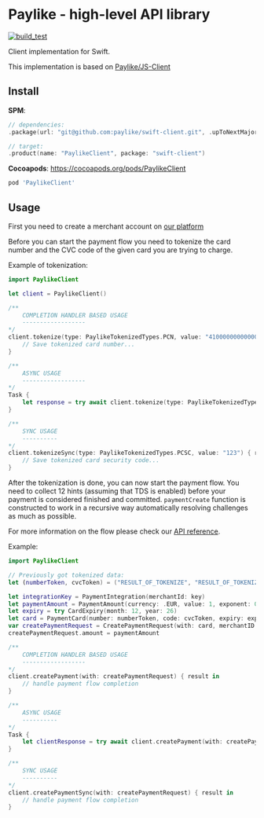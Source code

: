 # Paylike - high-level API library

[![build_test](/../../actions/workflows/build_test.yml/badge.svg?branch=main)](/../../actions/workflows/build_test.yml)

Client implementation for Swift.

This implementation is based on [Paylike/JS-Client](https://github.com/paylike/js-client)

## Install

__SPM__:
```swift
// dependencies: 
.package(url: "git@github.com:paylike/swift-client.git", .upToNextMajor(from: "0.2.0"))

// target:
.product(name: "PaylikeClient", package: "swift-client")
```

__Cocoapods__:
https://cocoapods.org/pods/PaylikeClient
```ruby
pod 'PaylikeClient'
```

## Usage

First you need to create a merchant account on [our platform](https://paylike.io)

Before you can start the payment flow you need to tokenize the card number and the CVC code of the given card you are trying to charge.

Example of tokenization:

```swift
import PaylikeClient

let client = PaylikeClient()

/**
    COMPLETION HANDLER BASED USAGE
    ------------------
*/
client.tokenize(type: PaylikeTokenizedTypes.PCN, value: "4100000000000000") { result in
    // Save tokenized card number...
}

/**
    ASYNC USAGE
    ------------------
*/
Task {
    let response = try await client.tokenize(type: PaylikeTokenizedTypes.PCN, value: "4100000000000000")
}

/**
    SYNC USAGE
    ----------
*/
client.tokenizeSync(type: PaylikeTokenizedTypes.PCSC, value: "123") { result in 
    // Save tokenized card security code...
}
```

After the tokenization is done, you can now start the payment flow. You need to collect 12 hints (assuming that TDS is enabled) before your payment is considered finished and committed. `paymentCreate` function is constructed to work in a recursive way automatically resolving challenges as much as possible.

For more information on the flow please check our [API reference](https://github.com/paylike/api-reference).

Example:

```swift
import PaylikeClient

// Previously got tokenized data:
let (numberToken, cvcToken) = ("RESULT_OF_TOKENIZE", "RESULT_OF_TOKENIZE")

let integrationKey = PaymentIntegration(merchantId: key)
let paymentAmount = PaymentAmount(currency: .EUR, value: 1, exponent: 0)
let expiry = try CardExpiry(month: 12, year: 26)
let card = PaymentCard(number: numberToken, code: cvcToken, expiry: expiry)
var createPaymentRequest = CreatePaymentRequest(with: card, merchantID: integrationKey)
createPaymentRequest.amount = paymentAmount

/**
    COMPLETION HANDLER BASED USAGE
    ------------------
*/
client.createPayment(with: createPaymentRequest) { result in
    // handle payment flow completion
}

/**
    ASYNC USAGE
    ----------
*/
Task {
    let clientResponse = try await client.createPayment(with: createPaymentRequest)
}

/**
    SYNC USAGE
    ----------
*/
client.createPaymentSync(with: createPaymentRequest) { result in
    // handle payment flow completion
}
```
